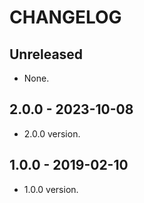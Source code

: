 # CHANGELOG

## Unreleased

- None.

## 2.0.0 - 2023-10-08

- 2.0.0 version.

## 1.0.0 - 2019-02-10

- 1.0.0 version.

<!-- 
Inspired in (but adapted to our needs):
- https://keepachangelog.com/en/1.0.0/
- https://gist.github.com/juampynr/4c18214a8eb554084e21d6e288a18a2c
-->
